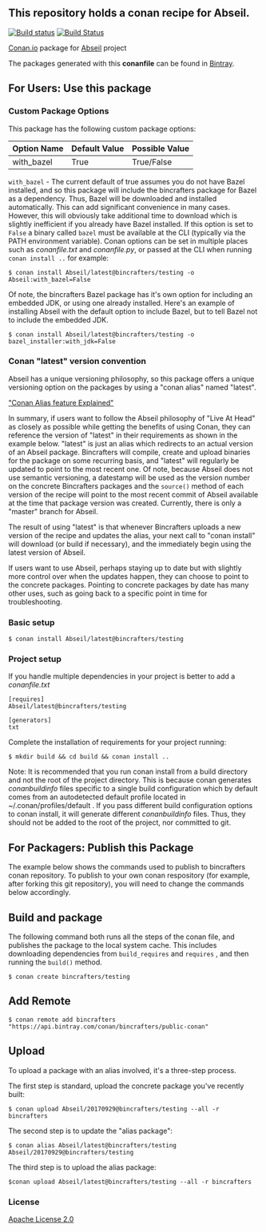 ## This repository holds a conan recipe for Abseil.

[![Build status](https://ci.appveyor.com/api/projects/status/qw26b3cm4l60g29q/branch/testing/git-master?svg=true)](https://ci.appveyor.com/project/BinCrafters/conan-abseil/branch/testing/git-master)
[![Build Status](https://travis-ci.org/bincrafters/conan-abseil.svg?branch=testing%2Fgit-master)](https://travis-ci.org/bincrafters/conan-abseil)

[Conan.io](https://conan.io) package for [Abseil](https://github.com/abseil/abseil-cpp) project

The packages generated with this **conanfile** can be found in [Bintray](https://bintray.com/bincrafters/public-conan/Abseil%3Abincrafters).

## For Users: Use this package

### Custom Package Options

This package has the following custom package options: 

|Option Name	| Default Value   | Possible Value    
|-----------------|------------------|------------------
|with_bazel       | True               | True/False              

`with_bazel` - The current default of true assumes you do not have Bazel installed, and so this package will include the bincrafters package for Bazel as a dependency. Thus, Bazel will be downloaded and installed automatically.  This can add significant convenience in many cases.  However, this will obviously take additional time to download which is slightly inefficient if you already have Bazel installed.  If this option is set to `False` a binary called `bazel` must be available at the CLI (typically via the PATH environment variable).  Conan options can be set in multiple places such as *conanfile.txt* and *conanfile.py*, or passed at the CLI when running `conan install ..` for example:  

    $ conan install Abseil/latest@bincrafters/testing -o Abseil:with_bazel=False
	
Of note, the bincrafters Bazel package has it's own option for including an embedded JDK, or using one already installed.  Here's an example of installing Abseil with the default option to include Bazel, but to tell Bazel not to include the embedded JDK. 
	
    $ conan install Abseil/latest@bincrafters/testing -o bazel_installer:with_jdk=False
	
### Conan "latest" version convention

Abseil has a unique versioning philosophy, so this package offers a unique versioning option on the packages by using a "conan alias" named "latest". 

["Conan Alias feature Explained"](http://conanio.readthedocs.io/en/latest/reference/commands/alias.html?highlight=conan%20alias)

In summary, if users want to follow the Abseil philosophy of "Live At Head" as closely as possible while getting the benefits of using Conan, they can reference the version of "latest" in their requirements as shown in the example below.  "latest" is just an alias which redirects to an actual version of an Abseil package. Bincrafters will compile, create and upload binaries for the package on some recurring basis, and "latest" will regularly be updated to point to the most recent one.  Of note, because Abseil does not use semantic versioning, a datestamp will be used as the version number on the concrete Bincrafters packages and the `source()` method of each version of the recipe will point to the most recent commit of Abseil available at the time that package version was created.  Currently, there is only a "master" branch for Abseil. 

The result of using "latest" is that whenever Bincrafters uploads a new version of the recipe and updates the alias, your next call to "conan install" will download (or build if necessary), and the immediately begin using the latest version of Abseil. 

If users want to use Abseil, perhaps staying up to date but with slightly more control over when the updates happen, they can choose to point to the concrete packages. Pointing to concrete packages by date has many other uses, such as going back to a specific point in time for troubleshooting. 

### Basic setup

    $ conan install Abseil/latest@bincrafters/testing

### Project setup

If you handle multiple dependencies in your project is better to add a *conanfile.txt*

    [requires]
    Abseil/latest@bincrafters/testing

    [generators]
    txt

Complete the installation of requirements for your project running:

    $ mkdir build && cd build && conan install ..
	
Note: It is recommended that you run conan install from a build directory and not the root of the project directory.  This is because conan generates *conanbuildinfo* files specific to a single build configuration which by default comes from an autodetected default profile located in ~/.conan/profiles/default .  If you pass different build configuration options to conan install, it will generate different *conanbuildinfo* files.  Thus, they should not be added to the root of the project, nor committed to git. 

## For Packagers: Publish this Package

The example below shows the commands used to publish to bincrafters conan repository. To publish to your own conan respository (for example, after forking this git repository), you will need to change the commands below accordingly. 

## Build and package 

The following command both runs all the steps of the conan file, and publishes the package to the local system cache.  This includes downloading dependencies from `build_requires` and `requires` , and then running the `build()` method. 

    $ conan create bincrafters/testing
	
## Add Remote

	$ conan remote add bincrafters "https://api.bintray.com/conan/bincrafters/public-conan"

## Upload

To upload a package with an alias involved, it's a three-step process. 

The first step is standard, upload the concrete package you've recently built:

    $ conan upload Abseil/20170929@bincrafters/testing --all -r bincrafters

The second step is to update the "alias package": 

	$ conan alias Abseil/latest@bincrafters/testing Abseil/20170929@bincrafters/testing

The third step is to upload the alias package:

	$conan upload Abseil/latest@bincrafters/testing --all -r bincrafters
	
### License
[Apache License 2.0](LICENSE)
